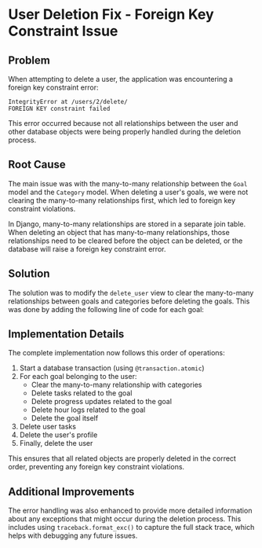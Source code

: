 # User Deletion Fix - Foreign Key Constraint Issue

## Problem

When attempting to delete a user, the application was encountering a foreign key constraint error:

```
IntegrityError at /users/2/delete/
FOREIGN KEY constraint failed
```

This error occurred because not all relationships between the user and other database objects were being properly handled during the deletion process.

## Root Cause

The main issue was with the many-to-many relationship between the `Goal` model and the `Category` model. When deleting a user's goals, we were not clearing the many-to-many relationships first, which led to foreign key constraint violations.

In Django, many-to-many relationships are stored in a separate join table. When deleting an object that has many-to-many relationships, those relationships need to be cleared before the object can be deleted, or the database will raise a foreign key constraint error.

## Solution

The solution was to modify the `delete_user` view to clear the many-to-many relationships between goals and categories before deleting the goals. This was done by adding the following line of code for each goal:


## Implementation Details

The complete implementation now follows this order of operations:

1. Start a database transaction (using `@transaction.atomic`)
2. For each goal belonging to the user:
   - Clear the many-to-many relationship with categories
   - Delete tasks related to the goal
   - Delete progress updates related to the goal
   - Delete hour logs related to the goal
   - Delete the goal itself
3. Delete user tasks
4. Delete the user's profile
5. Finally, delete the user

This ensures that all related objects are properly deleted in the correct order, preventing any foreign key constraint violations.

## Additional Improvements

The error handling was also enhanced to provide more detailed information about any exceptions that might occur during the deletion process. This includes using `traceback.format_exc()` to capture the full stack trace, which helps with debugging any future issues.